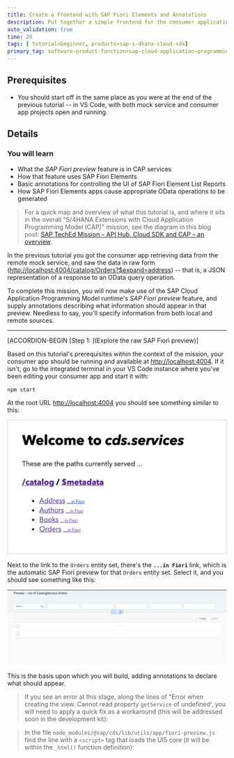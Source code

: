```yaml
---
title: Create a Frontend with SAP Fiori Elements and Annotations
description: Put together a simple frontend for the consumer application using the built-in SAP Fiori Elements-powered "Fiori preview" and some Core Data Services annotations.
auto_validation: true
time: 20
tags: [ tutorial>beginner, products>sap-s-4hana-cloud-sdk]
primary_tag: software-product-function>sap-cloud-application-programming-model
---
```


## Prerequisites
- You should start off in the same place as you were at the end of the previous tutorial -- in VS Code, with both mock service and consumer app projects open and running.

## Details
### You will learn
- What the _SAP Fiori preview_ feature is in CAP services
- How that feature uses SAP Fiori Elements
- Basic annotations for controlling the UI of SAP Fiori Element List Reports
- How SAP Fiori Elements apps cause appropriate OData operations to be generated

> For a quick map and overview of what this tutorial is, and where it sits in the overall "S/4HANA Extensions with Cloud Application Programming Model (CAP)" mission, see the diagram in this blog post: [SAP TechEd Mission – API Hub, Cloud SDK and CAP – an overview](https://blogs.sap.com/2019/11/08/sap-teched-mission-api-hub-cloud-sdk-and-cap-an-overview/).

In the previous tutorial you got the consumer app retrieving data from the remote mock service, and saw the data in raw form (<http://localhost:4004/catalog/Orders?$expand=address>) -- that is, a JSON representation of a response to an OData query operation.

To complete this mission, you will now make use of the SAP Cloud Application Programming Model runtime's _SAP Fiori preview_ feature, and supply annotations describing what information should appear in that preview. Needless to say, you'll specify information from both local and remote sources.


---

[ACCORDION-BEGIN [Step 1: ](Explore the raw SAP Fiori preview)]

Based on this tutorial's prerequisites within the context of the mission, your consumer app should be running and available at <http://localhost:4004>. If it isn't, go to the integrated terminal in your VS Code instance where you've been editing your consumer app and start it with:

```Bash
npm start
```

At the root URL <http://localhost:4004> you should see something similar to this:

![the root page listing the various OData resource endpoints](welcome-page.png)

Next to the link to the `Orders` entity set, there's the **`...in Fiori`** link, which is the automatic SAP Fiori preview for that `Orders` entity set. Select it, and you should see something like this:

![Fiori preview for Orders, currently empty](fiori-preview-orders-empty.png)

This is the basis upon which you will build, adding annotations to declare what should appear.

>If you see an error at this stage, along the lines of "Error when creating the view. Cannot read property `getService` of undefined', you will need to apply a quick fix as a workaround (this will be addressed soon in the development kit):

>In the file `node_modules/@sap/cds/lib/utils/app/fiori-preview.js` find the line with a `<script>` tag that loads the UI5 core (it will be within the `_html()` function definition):

>```
<script src="https://sapui5.hana.ondemand.com/resources/sap-ui-core.js"
```

>Then insert a specific version of UI5 to load. That version should be 1.72.3, i.e. modify the line so that it looks like this:

>```
<script src="https://sapui5.hana.ondemand.com/1.72.3/resources/sap-ui-core.js"
```

>If you don't get this error, you can ignore this workaround.

Note that there are two empty records in the list, and if you were wondering if there were two because you have two `Orders` records currently stored in your consumer app service, you'd be correct.

[VALIDATE_1]
[ACCORDION-END]

[ACCORDION-BEGIN [Step 2: ](Create an annotations file)]

Alongside the `service.cds` and `service.js` files you already have in the `srv/` directory of your consumer app project, create a new file called `annotations.cds`.

> All of the annotations that you're about to add are UI-related and are documented in the [OData 4.0 Vocabularies - SAP UI](https://wiki.scn.sap.com/wiki/display/EmTech/OData+4.0+Vocabularies+-+SAP+UI) Wiki page.

The first annotation you should add is one that will reduce the five selection fields down to one (for the address ID), to neaten things up a little and make things simpler.

Add the following to the `annotations.cds` file; it's an annotation that gives a title for the `addressID` property, and then a single line describing the selection fields, like this:

```CDS
annotate CatalogService.Orders with {
	addressID @title:'Address ID'
}

annotate CatalogService.Orders with @UI.SelectionFields: [ addressID ];

```

Now restart the service by issuing this command in the integrated terminal (you may have to cancel the existing execution with **Ctrl-C**):

```Bash
npm start
```

After restarting the service, refresh the SAP Fiori preview page for the `Orders` entity (this page: <http://localhost:4004/$fiori-preview?service=CatalogService&entity=Orders>). You should see that there is now only a single selection field plus the search field, so that it looks similar to this:

![preview with a single selection field](single-selection-field.png)

[DONE]
[ACCORDION-END]

[ACCORDION-BEGIN [Step 3: ](Rework the annotation syntax)]

Let's use our newly discovered annotation power to good effect and enhance the display of the preview by specifying properties that should appear on each line (which are still currently empty).

Right now there is a single annotation line in the `srv/annotations.cds` file that describes the selection fields required, so you _could_ add another `annotate CatalogService.Orders` statement below it. Instead, embrace the syntactical flexibility and modify that last single line so it looks like this:

```CDS
annotate CatalogService.Orders with @(

	UI: {
		SelectionFields: [ addressID ],
	}

);
```

Syntactically this is just the same as what you had before, except that it's a bit more verbose. For example, notice that the curly braces are in place after the `UI` part, wrapping the `SelectionFields` child term in such a way that you can add further siblings in the same expression. If you're not convinced, simply restart the service and refresh the browser tab to check.

[DONE]
[ACCORDION-END]

[ACCORDION-BEGIN [Step 4: ](Add line item annotations)]

Now that you have reworked the annotations, it's easier to add further elements. In this step, add a `UI.LineItem` annotation by modifying what you have in the latter half of `srv/annotations.cds` so it looks like this (that is,  add the `LineItem` section directly below the `SelectionFields` annotation):

```CDS
annotate CatalogService.Orders with @(

	UI: {
		SelectionFields: [ addressID ],
		LineItem: [
			{ Value: quantity, Label: 'Order Quantity' },
			{ Value: book.title, Label: 'Book Title' },
			{ Value: businessPartner, Label: 'BP Nr' },
			{ Value: addressID, Label: 'Address ID' }
		]
	}

);
```

Note that the second property is `book.title` -- a property of the `Books` entity that is related via the `book` navigation property of the `Orders` entity.

Check this out by restarting the service as before, and also opening the Chrome Developer Tools in your Chrome browser (you _are_ using Chrome, right?) by right-clicking anywhere on the main app display in the **Preview - List of CatalogService.Orders** tab and choosing **Inspect**. Once open, select the **Network** panel, specify the word **`batch`** in the **Filter** field, and refresh the tab.

You should see something like this (on your instance of Chrome, the Developer Tools may have opened to the right rather than at the bottom, that's also fine):

![looking at the batch request in Chrome Developer Tools](batch-request.png)

At this point, select the request, and then scroll down to the bottom of the **Headers** tab, where you'll be able to view the actual OData operation that was sent:

![viewing the OData operation](odata-operation.png)

It shows a GET request for a (relative) URL that looks like this:

```
Orders?$count=true&$select=ID,addressID,businessPartner,quantity&$expand=book($select=ID,title)&$skip=0&$top=20
```

Here is the same URL with some whitespace to make it readable:

```
Orders
	?$count=true
	&$select=ID,addressID,businessPartner,quantity
	&$expand=book($select=ID,title)
	&$skip=0
	&$top=20
```

Take note of the `$expand` system query option to retrieve the ID and title properties of the `Books` entity, via the `book` navigation property.

[VALIDATE_3]
[ACCORDION-END]

[ACCORDION-BEGIN [Step 5: ](Add a further list item annotation for the remote data)]

It's time to add one more `ListItem` annotation to bring in some data from the remote mock service -- the name of the business partner's city.

Add another line to the `ListItem` annotation for `address.cityName` so that it looks like this:

```CDS
		LineItem: [
			{ Value: quantity, Label: 'Order Quantity' },
			{ Value: book.title, Label: 'Book Title' },
			{ Value: businessPartner, Label: 'BP Nr' },
			{ Value: addressID, Label: 'Address ID' },
			{ Value: address.cityName, Label: 'City' }
		]
```

By now you might be able to guess what this will do -- cause the OData query operation to have further `$expand` requirements for the `address` navigation property, selecting (in addition to the foreign keys that makes the managed association work) the `cityName` property.

Restart the service, and refresh the browser tab, while you still have the Chrome Developer Tools open at the **Network** panel, with the value **`batch`** still in the filter field. Once the page has reloaded, select the latest `$batch` request listed, and scroll down to the bottom of the **Network** panel to see something that should look like this:

![request with extra expand on the address entity](expand-address.png)

Note the additional request to expand the `address` navigation property in the URL (shown here with extra whitespace as before):

```
Orders
	?$count=true
	&$select=ID,addressID,businessPartner,quantity
	&$expand=address($select=addressId,businessPartner,cityName),book($select=ID,title)
	&$skip=0
	&$top=20
```

And of course, you will notice that data from your remote mock service, specifically the city names, are displayed successfully in the list report. Well done!

[DONE]
[ACCORDION-END]

[ACCORDION-BEGIN [Step 6: ](Finish off with a few more annotations)]

To finish off, it's worth adding a few more annotations; first, to give a title to the list items, and second to start off some display of an item when selected, because the display of a selected item from the list currently looks rather empty:

![empty display of a selected item](empty-item-display.png)

You should add these annotations in the same `srv/annotations.cds` file as before -- in fact they all belong to the `HeaderInfo` term, which, according to the [OData 4.0 Vocabularies - SAP UI](https://wiki.scn.sap.com/wiki/display/EmTech/OData+4.0+Vocabularies+-+SAP+UI) page, is described as "Information for the header area of an entity representation."

Add a `HeaderInfo` term below the `LineItem` term as shown:

```CDS
annotate CatalogService.Orders with @(

	UI: {
		SelectionFields: [],
		LineItem: [
			{ Value: quantity, Label: 'Order Quantity' },
			{ Value: book.title, Label: 'Book Title' },
			{ Value: businessPartner, Label: 'BP Nr' },
			{ Value: addressID, Label: 'Address ID' },
			{ Value: address.cityName, Label: 'City' }
		],
		HeaderInfo: {
			TypeName: 'Order',
			TypeNamePlural: 'Orders',
			Description: { Value: book.title }
		}
	}

);
```

After you restart the service again, this will result in a nice title to the list report, like this:

![title for the list report](list-report-title.png)

It will also cause the display of any selected item from the list, to look like this:

![display of selected item](selected-item-display.png)

Lovely!

[DONE]
[ACCORDION-END]

At this point, at the end of the mission, you should have the following:

- A mock SAP S/4HANA service listening on port 3000 and responding to OData V4 and OData V2 requests
- A simple consumer app listening on port 4004, with a simple annotation-driven SAP Fiori Elements-based UI
- Application logic in the consumer app's service that uses SAP Cloud SDK to consume the remote service
- All powered by the SAP Cloud Application Programming Model

Good work!

